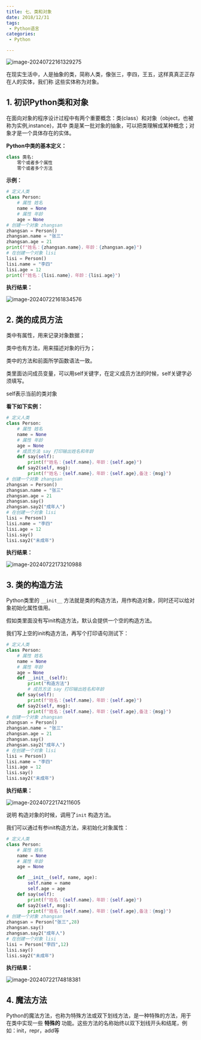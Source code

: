 ```yaml
---
title: 七、类和对象
date: 2018/12/31
tags:
 - Python语言
categories:
 - Python

---
```


![image-20240722161329275](https://bucket-linxc.oss-cn-guangzhou.aliyuncs.com/images/image-20240722161329275.png)

在现实生活中，人是抽象的类，简称人类，像张三，李四，王五，这样真真正正存在人的实体，我们称 这些实体称为对象。

## 1. 初识Python类和对象

在面向对象的程序设计过程中有两个重要概念：类(class）和对象（object，也被称为实例,instance)，其中 类是某一批对象的抽象，可以把类理解成某种概念；对象才是一个具体存在的实体。

**Python中类的基本定义：**

```python
class 类名:
	零个或者多个属性
	零个或者多个方法
```

**示例：**

```python
# 定义人类
class Person:
    # 属性 姓名
    name = None
    # 属性 年龄
    age = None
# 创建一个对象 zhangsan
zhangsan = Person()
zhangsan.name = "张三"
zhangsan.age = 21
print(f"姓名：{zhangsan.name}，年龄：{zhangsan.age}")
# 在创建一个对象 lisi
lisi = Person()
lisi.name = "李四"
lisi.age = 12
print(f"姓名：{lisi.name}，年龄：{lisi.age}")
```

**执行结果：**

![image-20240722161834576](https://bucket-linxc.oss-cn-guangzhou.aliyuncs.com/images/image-20240722161834576.png)

## 2. 类的成员方法

类中有属性，用来记录对象数据； 

类中也有方法，用来描述对象的行为；

类中的方法和前面所学函数语法一致。 

类里面访问成员变量，可以用self关键字，在定义成员方法的时候，self关键字必须填写。 

self表示当前的类对象

**看下如下实例：**

```python
# 定义人类
class Person:
    # 属性 姓名
    name = None
    # 属性 年龄
    age = None
    # 成员方法 say 打印输出姓名和年龄
    def say(self):
        print(f"姓名：{self.name}，年龄：{self.age}")
    def say2(self, msg):
        print(f"姓名：{self.name}，年龄：{self.age},备注：{msg}")
# 创建一个对象 zhangsan
zhangsan = Person()
zhangsan.name = "张三"
zhangsan.age = 21
zhangsan.say()
zhangsan.say2("成年人")
# 在创建一个对象 lisi
lisi = Person()
lisi.name = "李四"
lisi.age = 12
lisi.say()
lisi.say2("未成年")
```

**执行结果：**

![image-20240722173210988](https://bucket-linxc.oss-cn-guangzhou.aliyuncs.com/images/image-20240722173210988.png)

## 3. 类的构造方法

Python类里的 ``__init__`` 方法就是类的构造方法，用作构造对象，同时还可以给对象初始化属性值用。 

假如类里面没有写init构造方法，默认会提供一个空的构造方法。 

我们写上空的init构造方法，再写个打印语句测试下：

```python
# 定义人类
class Person:
    # 属性 姓名
    name = None
    # 属性 年龄
    age = None
    def __init__(self):
        print("构造方法")
        # 成员方法 say 打印输出姓名和年龄
    def say(self):
        print(f"姓名：{self.name}，年龄：{self.age}")
    def say2(self, msg):
        print(f"姓名：{self.name}，年龄：{self.age},备注：{msg}")
# 创建一个对象 zhangsan
zhangsan = Person()
zhangsan.name = "张三"
zhangsan.age = 21
zhangsan.say()
zhangsan.say2("成年人")
# 在创建一个对象 lisi
lisi = Person()
lisi.name = "李四"
lisi.age = 12
lisi.say()
lisi.say2("未成年")
```

**执行结果：**

![image-20240722174211605](https://bucket-linxc.oss-cn-guangzhou.aliyuncs.com/images/image-20240722174211605.png)

说明 构造对象的时候，调用了```init``` 构造方法。

我们可以通过有参init构造方法，来初始化对象属性：

```python
# 定义人类
class Person:
    # 属性 姓名
    name = None
    # 属性 年龄
    age = None

    def __init__(self, name, age):
        self.name = name
        self.age = age
    def say(self):
        print(f"姓名：{self.name}，年龄：{self.age}")
    def say2(self, msg):
        print(f"姓名：{self.name}，年龄：{self.age},备注：{msg}")
# 创建一个对象 zhangsan
zhangsan = Person("张三",28)
zhangsan.say()
zhangsan.say2("成年人")
# 在创建一个对象 lisi
lisi = Person("李四",12)
lisi.say()
lisi.say2("未成年")
```

**执行结果：**

![image-20240722174818381](https://bucket-linxc.oss-cn-guangzhou.aliyuncs.com/images/image-20240722174818381.png)

## 4. 魔法方法

Python的魔法方法，也称为特殊方法或双下划线方法，是一种特殊的方法，用于在类中实现一些 **特殊的** 功能。这些方法的名称始终以双下划线开头和结尾，例如：init，repr，add等

